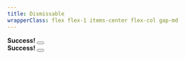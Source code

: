 ```yaml
---
title: Dismissable
wrapperClass: flex flex-1 items-center flex-col gap-md 
---
```


<div class="vv-alert 
            vv-alert--success 
            vv-alert--dismissable" role="alert">
  <div class="vv-alert__header">
    <IconifyIcon icon="akar-icons:circle-check" />
    <strong class="vv-alert__title">Success!</strong>
    <button class="vv-alert__close" type="button" aria-label="Close"></button>
  </div>
</div>


<div class="vv-alert 
            vv-alert--notification
            vv-alert--success 
            vv-alert--dismissable" role="alert">
  <div class="vv-alert__header">
    <IconifyIcon icon="akar-icons:circle-check" />
    <strong class="vv-alert__title">Success!</strong>
    <button class="vv-alert__close" type="button" aria-label="Close"></button>
  </div>
</div>
